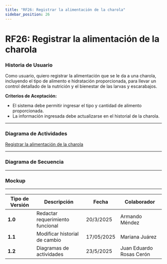 ```yaml
---
title: "RF26: Registrar la alimentación de la charola"  
sidebar_position: 26
---
```


# RF26: Registrar la alimentación de la charola


### Historia de Usuario
Como usuario, quiero registrar la alimentación que se le da a una charola, incluyendo el tipo de alimento e hidratación proporcionada, para llevar un control detallado de la nutrición y el bienestar de las larvas y escarabajos.

  **Criterios de Aceptación:**
  - El sistema debe permitir ingresar el tipo y cantidad de alimento proporcionada.
  - La información ingresada debe actualizarse en el historial de la charola.


---

### Diagrama de Actividades

<a href="https://drive.google.com/file/d/1ZxckgeayHzNy7OkE475tVTopuG7QVUoP/view?usp=sharing" target="_blank" rel="noopener noreferrer">Registrar la alimentación de la charola</a>

---

### Diagrama de Secuencia


---

### Mockup


---
| **Tipo de Versión** | **Descripción**                               | **Fecha** | **Colaborador**                 |
| ------------------- | --------------------------------------------- | --------- | ------------------------------- |
| **1.0**             | Redactar requerimiento funcional              | 20/3/2025 | Armando Méndez|
| **1.1**             | Modificar historial de cambio        | 17/05/2025| Mariana Juárez    |
| **1.2**             | Diagramas de actividades   | 23/5/2025  | Juan Eduardo Rosas Cerón |

